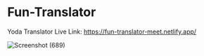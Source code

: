 # Fun-Translator
Yoda Translator
 Live Link: https://fun-translator-meet.netlify.app/

![Screenshot (689)](https://user-images.githubusercontent.com/115067667/197596521-c7f8b77c-d4a1-42ff-ad9c-f93416bf2303.png)

